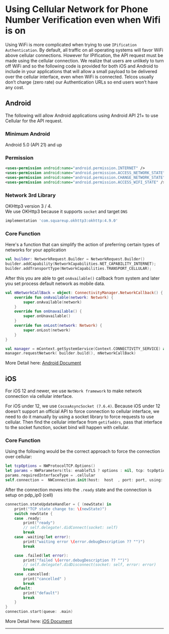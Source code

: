 # Using Cellular Network for Phone Number Verification even when Wifi is on

Using WiFi is more complicated when trying to use `IPification Authentication`. By default, all traffic on all operating systems will favor WiFi above cellular connections. However for IPification, the API request must be made using the cellular connection. We realize that users are unlikely to turn off WiFi and so the following code is provided for both iOS and Android to include in your applications that will allow a small payload to be delivered over the cellular interface, even when WiFi is connected. Telcos usually don’t charge (zero rate) our Authentication URLs so end users won’t have any cost.


## Android

The following will allow Android applications using Android API 21+ to use Cellular for the API request.

### Minimum Android 
Android 5.0 (API 21) and up

### Permission
```xml
<uses-permission android:name="android.permission.INTERNET" />
<uses-permission android:name="android.permission.ACCESS_NETWORK_STATE" />
<uses-permission android:name="android.permission.CHANGE_NETWORK_STATE" />
<uses-permission android:name="android.permission.ACCESS_WIFI_STATE" />
```
### Network 3rd Library
OKHttp3 version 3 / 4. <br/>
We use OKHttp3 because it supports `socket` and target `DNS`

```groovy
implementation 'com.squareup.okhttp3:okhttp:4.9.0'
```


### Core Function

Here's a function that can simplify the action of preferring certain types of networks for your application
```kotlin
val builder: NetworkRequest.Builder = NetworkRequest.Builder()
builder.addCapability(NetworkCapabilities.NET_CAPABILITY_INTERNET);
builder.addTransportType(NetworkCapabilities.TRANSPORT_CELLULAR);
```
After this you are able to get `onAvailable()` callback from system and later you set process default network as mobile data.
```kotlin
val mNetworkCallBack = object: ConnectivityManager.NetworkCallback() {
    override fun onAvailable(network: Network) {
        super.onAvailable(network)
    }
    override fun onUnavailable() {
        super.onUnavailable()
    }
    override fun onLost(network: Network) {
        super.onLost(network)
    }
}
```
```kotlin
val manager = mContext.getSystemService(Context.CONNECTIVITY_SERVICE) as ConnectivityManager
manager.requestNetwork( builder.build(), mNetworkCallBack)
```

More Detail here:
[Android Document](https://github.com/bvantagelimited/ipification-mobile-sdk-code-snippet/blob/main/android_sdk_core_document.md)

## iOS


For iOS 12 and newer, we use `NetWork framework` to make network connection via cellular interface.

For iOS under 12, we use `CocoaAsyncSocket (7.6.4)`. Because iOS under 12 doesn’t support an official API to force connection to cellular interface,  we need to do it manually by using a socket library to force requests to use cellular. 
Then find the cellular interface from `getifaddrs`, pass that interface to the socket function, socket bind will happen with cellular. 

### Core Function
Using the following would be the correct approach to force the connection over cellular:

```swift
let tcpOptions = NWProtocolTCP.Options()
let params = NWParameters(tls: enableTLS ? options : nil, tcp: tcpOptions)
params.requiredInterfaceType = .cellular
self.connection =  NWConnection.init(host:  host  , port: port, using: params)
```
After the connection moves into the `.ready` state and the connection is setup on pdp_ip0 (cell)
```swift
connection.stateUpdateHandler = { (newState) in
    print("TCP state change to: \(newState)")
    switch newState {
    case .ready:
        print("ready")
        // self.delegate!.didConnect(socket: self)
        break
    case .waiting(let error):
        print("waiting error \(error.debugDescription ?? "")")
        break

    case .failed(let error):
        print("failed \(error.debugDescription ?? "")")
        // self.delegate?.didDisconnect(socket: self, error: error)
        break
    case .cancelled:
        print("cancelled" )
        break
    default:
        print("default")
        break
    }
}
connection.start(queue: .main)
```

More Detail here: [iOS Document](https://github.com/bvantagelimited/ipification-mobile-sdk-code-snippet/blob/main/ios_sdk_core_document.md)

---
